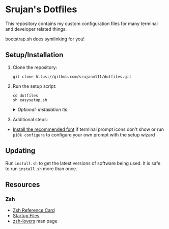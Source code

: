 # Srujan's Dotfiles

This repository contains my custom configuration files for many terminal and developer related things.

bootstrap.sh does symlinking for you!

## Setup/Installation

01. Clone the repository:

    ```console
    git clone https://github.com/srujanm111/dotfiles.git
    ```

02. Run the setup script:

    ```console
    cd dotfiles
    sh easysetup.sh
    ```
    <details>
      <summary><em>Optional: installation tip</em></summary>

      The setup script will place zsh-related dotfiles in your home directory if you haven't set `$ZDOTDIR`. If you want to be more organized, you can configure zsh to use a subdirectory like ~/.zsh/ for these files. BEFORE you run the setup script, you can do this by adding ```export ZDOTDIR=~/.zsh``` to your system-level zshenv and restarting your terminal.
    </details>

03. Additional steps:
 - [Install the recommended font](https://github.com/romkatv/powerlevel10k#meslo-nerd-font-patched-for-powerlevel10k) if terminal prompt icons don't show or run `p10k configure` to configure your own prompt with the setup wizard

## Updating

Run `install.sh` to get the latest versions of software being used. It is safe to run `install.sh` more than once.

## Resources

### Zsh
 - [Zsh Reference Card](http://www.bash2zsh.com/zsh_refcard/refcard.pdf)
 - [Startup Files](https://zsh.sourceforge.io/Intro/intro_3.html)
 - [zsh-lovers](https://grml.org/zsh/zsh-lovers.html) man page
